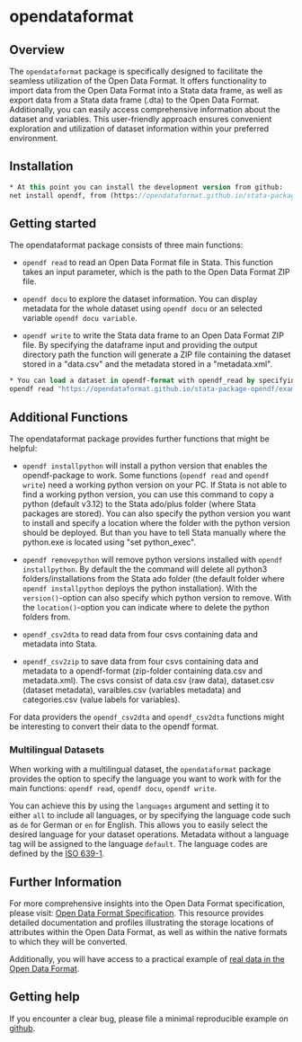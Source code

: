 # opendataformat 

## Overview

The `opendataformat` package is specifically designed to facilitate the seamless utilization of the Open Data Format. 
It offers functionality to import data from the Open Data Format into a Stata data frame, as well as export data from a Stata data frame (.dta) to the Open Data Format. 
Additionally, you can easily access comprehensive information about the dataset and variables. 
This user-friendly approach ensures convenient exploration and utilization of dataset information within your preferred environment.

## Installation

``` Stata
* At this point you can install the development version from github:
net install opendf, from (https://opendataformat.github.io/stata-package-opendf/) replace


```

## Getting started

The opendataformat package consists of three main functions:

- `opendf read` to read an Open Data Format file in Stata. This function takes an input parameter, which is the path to the Open Data Format ZIP file.

- `opendf docu` to explore the dataset information. You can display metadata for the whole dataset using `opendf docu` or an selected variable `opendf docu variable`. 

- `opendf write` to write the Stata data frame to an Open Data Format ZIP file. By specifying the dataframe input and providing the output directory path the function will generate a ZIP file containing the dataset stored in a "data.csv" and the metadata stored in a "metadata.xml".

``` Stata
* You can load a dataset in opendf-format with opendf_read by specifying the path to the zip-folder, (in this case, the testdataset from github):
opendf read "https://opendataformat.github.io/stata-package-opendf/example_data/soep_data.zip", clear verbose

```

## Additional Functions

The opendataformat package provides further functions that might be helpful:

- `opendf installpython` will install a python version that enables the opendf-package to work. Some functions (`opendf read` and `opendf write`) need a working python version on your PC. If Stata is not able to find a working python version, you can use this command to copy a python (default v3.12) to the Stata ado/plus folder (where Stata packages are stored). You can also specify the python version you want to install and specify a location where the folder with the python version should be deployed. But than you have to tell Stata manually where the python.exe is located using "set python_exec".

- `opendf removepython` will remove python versions installed with `opendf installpython`. By default the the command will delete all python3 folders/installations from the Stata ado folder (the default folder where `opendf installpython` deploys the python installation). With the `version()`-option can also specify which python version to remove. With the `location()`-option you can indicate where to delete the python folders from.

- `opendf_csv2dta` to read data from four csvs containing data and metadata into Stata. 

- `opendf_csv2zip` to save data from four csvs containing data and metadata to a opendf-format (zip-folder containing data.csv and metadata.xml). The csvs consist of data.csv (raw data), dataset.csv (dataset metadata), varaibles.csv (variables metadata) and categories.csv (value labels for variables).



For data providers the `opendf_csv2dta` and `opendf_csv2dta` functions might be interesting to convert their data to the opendf format. 


### Multilingual Datasets

When working with a multilingual dataset, the `opendataformat` package provides the option to specify the language you want to work with for the main functions: `opendf read`, `opendf docu`, `opendf write`.
 
You can achieve this by using the `languages` argument and setting it to either `all` to include all languages, or by specifying the language code such as `de` for German or `en` for English. 
This allows you to easily select the desired language for your dataset operations. Metadata without a language tag will be assigned to the language `default`.
The language codes are defined by the [ISO 639-1](https://de.wikipedia.org/wiki/Liste_der_ISO-639-1-Codes).


## Further Information

For more comprehensive insights into the Open Data Format specification, please visit: [Open Data Format Specification](https://git.soep.de/opendata/specification). 
This resource provides detailed documentation and profiles illustrating the storage locations of attributes within the Open Data Format, as well as within the native formats to which they will be converted.

Additionally, you will have access to a practical example of [real data in the Open Data Format](https://git.soep.de/opendata/open-data-package).

## Getting help

If you encounter a clear bug, please file a minimal reproducible example
on [github](https://github.com/opendataformat/stata-package-opendf/issues). 

